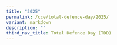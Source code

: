 ```yaml
---
title: "2025"
permalink: /cce/total-defence-day/2025/
variant: markdown
description: ""
third_nav_title: Total Defence Day (TDD)
---
```

